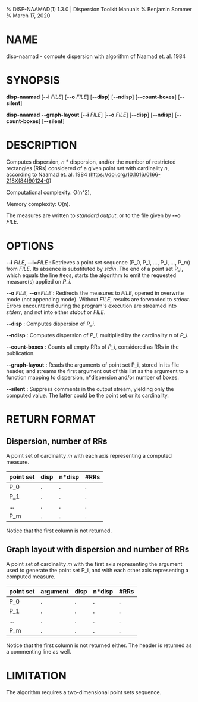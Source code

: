 % DISP-NAAMAD(1) 1.3.0 | Dispersion Toolkit Manuals
% Benjamin Sommer
% March 17, 2020

# NAME

disp-naamad - compute dispersion with algorithm of Naamad et. al. 1984

# SYNOPSIS

**disp-naamad** [**\--i** *FILE*] [**\--o** *FILE*] [**\--disp**] [**\--ndisp**] [**\--count-boxes**] [**\--silent**]

**disp-naamad** **\--graph-layout** [**\--i** *FILE*] [**\--o** *FILE*] [**\--disp**] [**\--ndisp**] [**\--count-boxes**] [**\--silent**]

# DESCRIPTION

Computes dispersion, *n* * dispersion, and/or the number of restricted rectangles (RRs) considered of a given point set with cardinality *n*, according to Naamad et. al. 1984 (https://doi.org/10.1016/0166-218X(84)90124-0)

Computational complexity: O(n^2),

Memory complexity: O(n).

The measures are written to *standard output*, or to the file given by **\--o** *FILE*.

# OPTIONS

**\--i** *FILE*, **\--i**=*FILE*
:   Retrieves a point set sequence (P_0, P_1, ..., P_i, ..., P_m) from *FILE*. Its absence is substituted by *stdin*. The end of a point set P_i, which equals the line #eos, starts the algorithm to emit the requested measure(s) applied on *P_i*.

**\--o** *FILE*, **\--o**=*FILE*
:   Redirects the measures to *FILE*, opened in overwrite mode (not appending mode). Without *FILE*, results are forwarded to *stdout*. Errors encountered during the program's execution are streamed into *stderr*, and not into either *stdout* or *FILE*.

**\--disp**
:   Computes dispersion of *P_i*.

**\--ndisp**
:   Computes dispersion of *P_i*, multiplied by the cardinality *n* of *P_i*.

**\--count-boxes**
:   Counts all empty RRs of *P_i*, considered as RRs in the publication.

**\--graph-layout**
:   Reads the arguments of point set P_i, stored in its file header, and streams the first argument out of this list as the argument to a function mapping to dispersion, n*dispersion and/or number of boxes.

**\--silent**
:   Suppress comments in the output stream, yielding only the computed value. The latter could be the point set or its cardinality.

# RETURN FORMAT

## Dispersion, number of RRs

A point set of cardinality *m* with each axis representing a computed measure.

point set | disp | n*disp | #RRs
--- | --- | --- | ---
P_0 | . | . | .
P_1 | . | . | .
... | . | . | .
P_m | . | . | .

Notice that the first column is not returned.

## Graph layout with dispersion and number of RRs

A point set of cardinality *m* with the first axis representing the argument used to generate the point set P_i, and with each other axis representing a computed measure.

point set | argument | disp | n*disp | #RRs
--- | --- | --- | --- | ---
P_0 | . | . | . | .
P_1 | . | . | . | .
... | . | . | . | .
P_m | . | . | . | .

Notice that the first column is not returned either. The header is returned as a commenting line as well.

# LIMITATION

The algorithm requires a two-dimensional point sets sequence.
